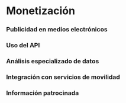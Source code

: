 # Monetización

### Publicidad en medios electrónicos

### Uso del API

### Análisis especializado de datos

### Integración con servicios de movilidad

### Información patrocinada